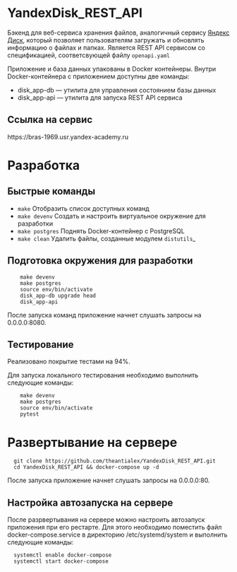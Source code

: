 # YandexDisk_REST_API

Бэкенд для веб-сервиса хранения файлов, аналогичный сервису [Яндекс Диск](https://yandex.ru/disk), который позволяет пользователям загружать и обновлять информацию о файлах и папках. Является REST API сервисом со спецификацией, соответсвующей файлу <code>openapi.yaml</code>

Приложение и база данных упакованы в Docker контейнеры.
Внутри Docker-контейнера с приложением доступны две команды: 
 *   disk_app-db — утилита для управления состоянием базы данных
 *   disk_app-api — утилита для запуска REST API сервиса

## Ссылка на сервис ##
<link>
https://bras-1969.usr.yandex-academy.ru
</link>

Разработка
==========
Быстрые команды
---------------
* `make` Отобразить список доступных команд
* `make devenv` Создать и настроить виртуальное окружение для разработки
* `make postgres` Поднять Docker-контейнер с PostgreSQL
* `make clean` Удалить файлы, созданные модулем `distutils`_

Подготовка окружения для разработки
---------------
```
    make devenv
    make postgres
    source env/bin/activate
    disk_app-db upgrade head
    disk_app-api
```
После запуска команд приложение начнет слушать запросы на 0.0.0.0:8080.

Тестирование
---------------
Реализовано покрытие тестами на 94%.

Для запуска локального тестирования необходимо выполнить следующие команды:
```
    make devenv
    make postgres
    source env/bin/activate
    pytest
```
Развертывание на сервере
==========
```
  git clone https://github.com/theantialex/YandexDisk_REST_API.git
  cd YandexDisk_REST_API && docker-compose up -d
```
После запуска приложение начнет слушать запросы на 0.0.0.0:80.

## Настройка автозапуска на сервере ##

После разрвертывания на сервере можно настроить автозапуск приложения при его рестарте. Для этого необходимо поместить файл docker-compose.service в директорию /etc/systemd/system и
выполнить следующие команды:

```
  systemctl enable docker-compose
  systemctl start docker-compose
```
